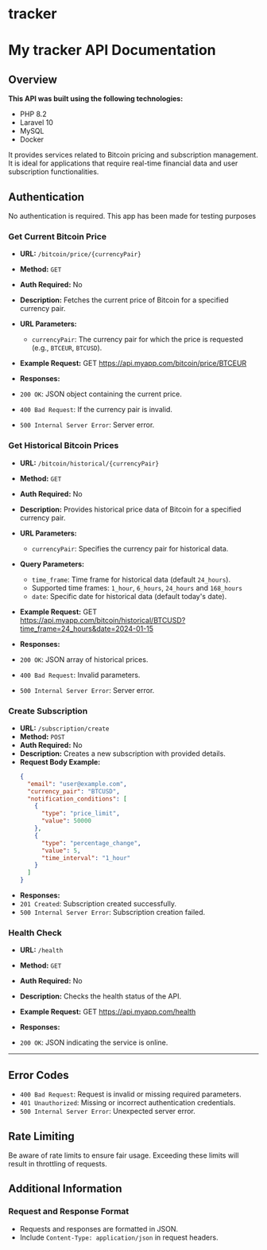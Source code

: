 # tracker

# My tracker API Documentation

## Overview
**This API was built using the following technologies:**
- PHP 8.2
- Laravel 10
- MySQL
- Docker

It provides services related to Bitcoin pricing and subscription management. It is ideal for applications that require real-time financial data and user subscription functionalities.

## Authentication
No authentication is required. This app has been made for testing purposes

### Get Current Bitcoin Price
- **URL:** `/bitcoin/price/{currencyPair}`
- **Method:** `GET`
- **Auth Required:** No
- **Description:** Fetches the current price of Bitcoin for a specified currency pair.
- **URL Parameters:**
  - `currencyPair`: The currency pair for which the price is requested (e.g., `BTCEUR`, `BTCUSD`).
- **Example Request:**
GET https://api.myapp.com/bitcoin/price/BTCEUR

- **Responses:**
- `200 OK`: JSON object containing the current price.
- `400 Bad Request`: If the currency pair is invalid.
- `500 Internal Server Error`: Server error.

### Get Historical Bitcoin Prices
- **URL:** `/bitcoin/historical/{currencyPair}`
- **Method:** `GET`
- **Auth Required:** No
- **Description:** Provides historical price data of Bitcoin for a specified currency pair.
- **URL Parameters:**
  - `currencyPair`: Specifies the currency pair for historical data.
- **Query Parameters:**
  - `time_frame`: Time frame for historical data (default `24_hours`).
  - Supported time frames: `1_hour`, `6_hours`, `24_hours` and `168_hours`
  - `date`: Specific date for historical data (default today's date).
- **Example Request:** 
GET https://api.myapp.com/bitcoin/historical/BTCUSD?time_frame=24_hours&date=2024-01-15

- **Responses:**
- `200 OK`: JSON array of historical prices.
- `400 Bad Request`: Invalid parameters.
- `500 Internal Server Error`: Server error.

### Create Subscription
- **URL:** `/subscription/create`
- **Method:** `POST`
- **Auth Required:** No
- **Description:** Creates a new subscription with provided details.
- **Request Body Example:** 
  ```json
  {
    "email": "user@example.com",
    "currency_pair": "BTCUSD",
    "notification_conditions": [
      {
        "type": "price_limit",
        "value": 50000
      },
      {
        "type": "percentage_change",
        "value": 5,
        "time_interval": "1_hour"
      }
    ]
  }
- **Responses:**
- `201 Created`:  Subscription created successfully.
- `500 Internal Server Error`: Subscription creation failed.

### Health Check
- **URL:** `/health`
- **Method:** `GET`
- **Auth Required:** No
- **Description:** Checks the health status of the API.
- **Example Request:** 
GET https://api.myapp.com/health

- **Responses:**
- `200 OK`: JSON indicating the service is online.

---

## Error Codes
- `400 Bad Request`: Request is invalid or missing required parameters.
- `401 Unauthorized`: Missing or incorrect authentication credentials.
- `500 Internal Server Error`: Unexpected server error.

## Rate Limiting
Be aware of rate limits to ensure fair usage. Exceeding these limits will result in throttling of requests.

## Additional Information

### Request and Response Format
- Requests and responses are formatted in JSON.
- Include `Content-Type: application/json` in request headers.
